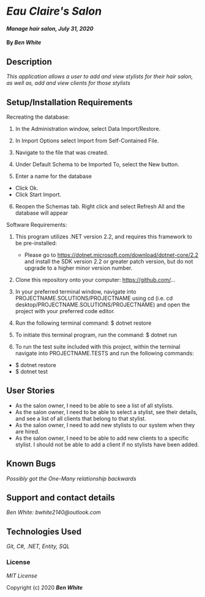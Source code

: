 # _Eau Claire's Salon_

#### _Manage hair salon, July 31, 2020_

#### By _**Ben White**_

## Description

_This application allows a user to add and view stylists for their hair salon, as well as, add and view clients for those stylists_

## Setup/Installation Requirements

Recreating the database:

1. In the Administration window, select Data Import/Restore.

2. In Import Options select Import from Self-Contained File.

3. Navigate to the file that was created.

4. Under Default Schema to be Imported To, select the New button.

5. Enter a name for the database
  * Click Ok.
  * Click Start Import.

6. Reopen the Schemas tab. Right click and select Refresh All and the database will appear

Software Requirements:

1. This program utilizes .NET version 2.2, and requires this framework to be pre-installed:
    * Please go to https://dotnet.microsoft.com/download/dotnet-core/2.2 and install the SDK version 2.2 or
      greater patch version, but do not upgrade to a higher minor version number.

2. Clone this repository onto your computer: https://github.com/...

3. In your preferred terminal window, navigate into PROJECTNAME.SOLUTIONS/PROJECTNAME using cd (i.e. cd
   desktop/PROJECTNAME.SOLUTIONS/PROJECTNAME) and open the project with your preferred code editor.
4. Run the following terminal command: $ dotnet restore

5. To initiate this terminal program, run the command: $ dotnet run

6. To run the test suite included with this project, within the terminal navigate into PROJECTNAME.TESTS and run the following commands:
  * $ dotnet restore
  * $ dotnet test

## User Stories
* As the salon owner, I need to be able to see a list of all stylists.
* As the salon owner, I need to be able to select a stylist, see their details, and see a list of all
  clients that belong to that stylist.
* As the salon owner, I need to add new stylists to our system when they are hired.
* As the salon owner, I need to be able to add new clients to a specific stylist. I should not be able to
  add a client if no stylists have been added.

## Known Bugs

_Possibly got the One-Many relationship backwards_

## Support and contact details

_Ben White: bwhite2140@outlook.com_

## Technologies Used

_Git, C#, .NET, Entity, SQL_

### License

*MIT License*

Copyright (c) 2020 **_Ben White_**